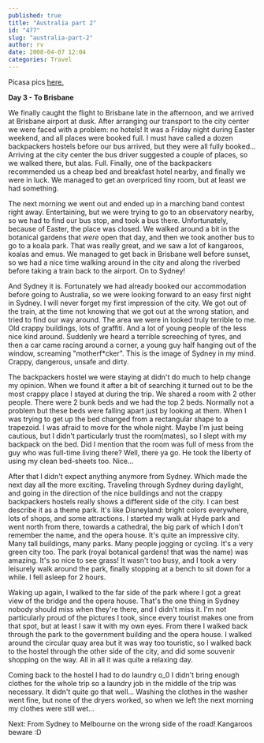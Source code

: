 ```yaml
---
published: true
title: "Australia part 2"
id: "477"
slug: "australia-part-2"
author: rv
date: 2008-04-07 12:04
categories: Travel
---
```

Picasa pics <a href="http://picasaweb.google.com/rv7021/BestOfAustraliaPart2" target="_blank">here.</a>

<strong>Day 3 - To Brisbane</strong>

We finally caught the flight to Brisbane late in the afternoon, and we arrived at Brisbane airport at dusk. After arranging our transport to the city center we were faced with a problem: no hotels! It was a Friday night during Easter weekend, and all places were booked full. I must have called a dozen backpackers hostels before our bus arrived, but they were all fully booked... Arriving at the city center the bus driver suggested a couple of places, so we walked there, but alas. Full. Finally, one of the backpackers recommended us a cheap bed and breakfast hotel nearby, and finally we were in luck. We managed to get an overpriced tiny room, but at least we had something.

The next morning we went out and ended up in a marching band contest right away. Entertaining, but we were trying to go to an observatory nearby, so we had to find our bus stop, and took a bus there. Unfortunately, because of Easter, the place was closed. We walked around a bit in the botanical gardens that <em>were </em>open that day, and then we took another bus to go to a koala park. That was really great, and we saw a lot of kangaroos, koalas and emus. We managed to get back in Brisbane well before sunset, so we had a nice time walking around in the city and along the riverbed before taking a train back to the airport. On to Sydney!

And Sydney it is. Fortunately we had already booked our accommodation before going to Australia, so we were looking forward to an easy first night in Sydney. I will never forget my first impression of the city. We got out of the train, at the time not knowing that we got out at the wrong station, and tried to find our way around. The area we were in looked truly terrible to me. Old crappy buildings, lots of graffiti. And a lot of young people of the less nice kind around. Suddenly we heard a terrible screeching of tyres, and then a car came racing around a corner, a young guy half hanging out of the window, screaming "motherf*cker". This is the image of Sydney in my mind. Crappy, dangerous, unsafe and dirty.

The backpackers hostel we were staying at didn't do much to help change my opinion. When we found it after a bit of searching it turned out to be the most crappy place I stayed at during the trip. We shared a room with 2 other people. There were 2 bunk beds and we had the top 2 beds. Normally not a problem but these beds were falling apart just by looking at them. When I was trying to get up the bed changed from a rectangular shape to a trapezoid. I was afraid to move for the whole night. Maybe I'm just being cautious, but I didn't particularly trust the room(mates), so I slept with my backpack on the bed. Did I mention that the room was full of mess from the guy who was full-time living there? Well, there ya go. He took the liberty of using my clean bed-sheets too. Nice...

After that I didn't expect anything anymore from Sydney. Which made the next day all the more exciting. Traveling through Sydney during daylight, and going in the direction of the nice buildings and not the crappy backpackers hostels really shows a different side of the city. I can best describe it as a theme park. It's like Disneyland: bright colors everywhere, lots of shops, and some attractions. I started my walk at Hyde park and went north from there, towards a cathedral, the big park of which I don't remember the name, and the opera house. It's quite an impressive city. Many tall buildings, many parks. Many people jogging or cycling. It's a very green city too. The park (royal botanical gardens! that was the name) was amazing. It's so nice to see grass! It wasn't too busy, and I took a very leisurely walk around the park, finally stopping at a bench to sit down for a while. I fell asleep for 2 hours.

Waking up again, I walked to the far side of the park where I got a great view of the bridge and the opera house. That's the one thing in Sydney nobody should miss when they're there, and I didn't miss it. I'm not particularly proud of the pictures I took, since every tourist makes one from that spot, but at least I saw it with my own eyes. From there I walked back through the park to the government building and the opera house. I walked around the circular quay area but it was way too touristic, so I walked back to the hostel through the other side of the city, and did some souvenir shopping on the way. All in all it was quite a relaxing day.

Coming back to the hostel I had to do laundry o_0 I didn't bring enough clothes for the whole trip so a laundry job in the middle of the trip was necessary. It didn't quite go that well... Washing the clothes in the washer went fine, but none of the dryers worked, so when we left the next morning my clothes were still wet...

Next: From Sydney to Melbourne on the wrong side of the road! Kangaroos beware :D